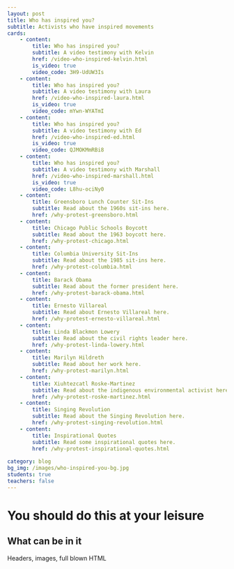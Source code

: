 ```yaml
---
layout: post
title: Who has inspired you?
subtitle: Activists who have inspired movements
cards:
    - content: 
        title: Who has inspired you?
        subtitle: A video testimony with Kelvin
        href: /video-who-inspired-kelvin.html
        is_video: true
        video_code: 3H9-UdUW3Is
    - content: 
        title: Who has inspired you?
        subtitle: A video testimony with Laura
        href: /video-who-inspired-laura.html
        is_video: true
        video_code: mYwn-WYATmI
    - content: 
        title: Who has inspired you?
        subtitle: A video testimony with Ed
        href: /video-who-inspired-ed.html
        is_video: true
        video_code: QJMOKMmRBi8
    - content: 
        title: Who has inspired you?
        subtitle: A video testimony with Marshall
        href: /video-who-inspired-marshall.html
        is_video: true
        video_code: L8hu-ociNy0
    - content:
        title: Greensboro Lunch Counter Sit-Ins
        subtitle: Read about the 1960s sit-ins here.
        href: /why-protest-greensboro.html
    - content:
        title: Chicago Public Schools Boycott
        subtitle: Read about the 1963 boycott here.
        href: /why-protest-chicago.html    
    - content: 
        title: Columbia University Sit-Ins
        subtitle: Read about the 1985 sit-ins here.
        href: /why-protest-columbia.html
    - content:
        title: Barack Obama
        subtitle: Read about the former president here.
        href: /why-protest-barack-obama.html
    - content:
        title: Ernesto Villareal
        subtitle: Read about Ernesto Villareal here.
        href: /why-protest-ernesto-villareal.html
    - content:
        title: Linda Blackmon Lowery 
        subtitle: Read about the civil rights leader here.
        href: /why-protest-linda-lowery.html
    - content:
        title: Marilyn Hildreth
        subtitle: Read about her work here.
        href: /why-protest-marilyn.html
    - content:
        title: Xiuhtezcatl Roske-Martinez
        subtitle: Read about the indigenous environmental activist here.
        href: /why-protest-roske-martinez.html
    - content:
        title: Singing Revolution
        subtitle: Read about the Singing Revolution here.
        href: /why-protest-singing-revolution.html
    - content:
        title: Inspirational Quotes
        subtitle: Read some inspirational quotes here.
        href: /why-protest-inspirational-quotes.html
 
category: blog
bg_img: /images/who-inspired-you-bg.jpg
students: true
teachers: false
---
```


You should do this at your leisure
==================================

## What can be in it

Headers, images, full blown HTML

